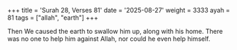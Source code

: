 +++
title = 'Surah 28, Verses 81'
date = '2025-08-27'
weight = 3333
ayah = 81
tags = ["allah", "earth"]
+++

Then We caused the earth to swallow him up, along with his home. There was no one to help him against Allah, nor could he even help himself.